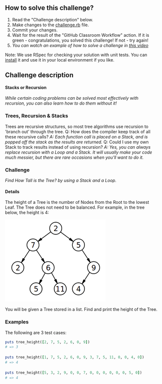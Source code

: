 ## How to solve this challenge?

1. Read the "Challenge description" below.
2. Make changes to the [challenge.rb](./challenge.rb) file.
3. Commit your changes.
4. Wait for the result of the "GitHub Classroom Workflow" action. If it is green - congratulations, you solved this challenge! If not - try again!
5. *You can watch an example of how to solve a challenge in [this video](https://microverse.pathwright.com/library/fast-track-algorithms-data-structures/69123/path/step/113963868/)*

Note: We use RSpec for checking your solution with unit tests. You can [install](https://github.com/rspec/rspec) it and use it in your local environment if you like.


## Challenge description
#### Stacks or Recursion
_While certain coding problems can be solved most effectively with recursion, you can also learn how to do them without it!_

### Trees, Recursion & Stacks

Trees are recursive structures, so most tree algorithms use recursion to 'branch out' through the tree.
Q: How does the compiler keep track of all these recursive calls?
_A: Each function call is placed on a Stack, and is popped off the stack as the results are returned._
Q: Could I use my own Stack to track results instead of using recursion?
_A: Yes, you can always replace recursion with a Loop and a  Stack. It will usually make your code much messier, but there are rare  occasions when you'll want to do it._

### Challenge

_Find How Tall is the Tree? by using a Stack and a Loop._

#### Details

The height of a Tree is the number of Nodes from the Root to the lowest Leaf. The Tree does not need to be balanced.
For example, in the tree below, the height is 4:

![](tree.png)



You will be given a Tree stored in a list. Find and print the height of the Tree.

### Examples

The following are 3 test cases:


```ruby
puts tree_height([2, 7, 5, 2, 6, 0, 9])
# => 3

puts tree_height([1, 7, 5, 2, 6, 0, 9, 3, 7, 5, 11, 0, 0, 4, 0])
# => 4

puts tree_height([5, 3, 2, 9, 0, 0, 7, 0, 0, 0, 0, 0, 0, 5, 0])
# => 4
```
